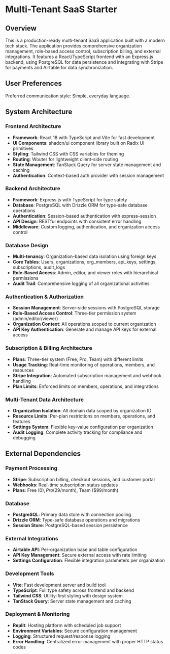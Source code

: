 # Multi-Tenant SaaS Starter

## Overview

This is a production-ready multi-tenant SaaS application built with a modern tech stack. The application provides comprehensive organization management, role-based access control, subscription billing, and external integrations. It features a React/TypeScript frontend with an Express.js backend, using PostgreSQL for data persistence and integrating with Stripe for payments and Airtable for data synchronization.

## User Preferences

Preferred communication style: Simple, everyday language.

## System Architecture

### Frontend Architecture
- **Framework**: React 18 with TypeScript and Vite for fast development
- **UI Components**: shadcn/ui component library built on Radix UI primitives
- **Styling**: Tailwind CSS with CSS variables for theming
- **Routing**: Wouter for lightweight client-side routing
- **State Management**: TanStack Query for server state management and caching
- **Authentication**: Context-based auth provider with session management

### Backend Architecture
- **Framework**: Express.js with TypeScript for type safety
- **Database**: PostgreSQL with Drizzle ORM for type-safe database operations
- **Authentication**: Session-based authentication with express-session
- **API Design**: RESTful endpoints with consistent error handling
- **Middleware**: Custom logging, authentication, and organization access control

### Database Design
- **Multi-tenancy**: Organization-based data isolation using foreign keys
- **Core Tables**: Users, organizations, org_members, api_keys, settings, subscriptions, audit_logs
- **Role-Based Access**: Admin, editor, and viewer roles with hierarchical permissions
- **Audit Trail**: Comprehensive logging of all organizational activities

### Authentication & Authorization
- **Session Management**: Server-side sessions with PostgreSQL storage
- **Role-Based Access Control**: Three-tier permission system (admin/editor/viewer)
- **Organization Context**: All operations scoped to current organization
- **API Key Authentication**: Generate and manage API keys for external access

### Subscription & Billing Architecture
- **Plans**: Three-tier system (Free, Pro, Team) with different limits
- **Usage Tracking**: Real-time monitoring of operations, members, and resources
- **Stripe Integration**: Automated subscription management and webhook handling
- **Plan Limits**: Enforced limits on members, operations, and integrations

### Multi-Tenant Data Architecture
- **Organization Isolation**: All domain data scoped by organization ID
- **Resource Limits**: Per-plan restrictions on members, operations, and features
- **Settings System**: Flexible key-value configuration per organization
- **Audit Logging**: Complete activity tracking for compliance and debugging

## External Dependencies

### Payment Processing
- **Stripe**: Subscription billing, checkout sessions, and customer portal
- **Webhooks**: Real-time subscription status updates
- **Plans**: Free ($0), Pro ($29/month), Team ($99/month)

### Database
- **PostgreSQL**: Primary data store with connection pooling
- **Drizzle ORM**: Type-safe database operations and migrations
- **Session Store**: PostgreSQL-based session persistence

### External Integrations
- **Airtable API**: Per-organization base and table configuration
- **API Key Management**: Secure external access with rate limiting
- **Settings Configuration**: Flexible integration parameters per organization

### Development Tools
- **Vite**: Fast development server and build tool
- **TypeScript**: Full type safety across frontend and backend
- **Tailwind CSS**: Utility-first styling with design system
- **TanStack Query**: Server state management and caching

### Deployment & Monitoring
- **Replit**: Hosting platform with scheduled job support
- **Environment Variables**: Secure configuration management
- **Logging**: Structured request/response logging
- **Error Handling**: Centralized error management with proper HTTP status codes